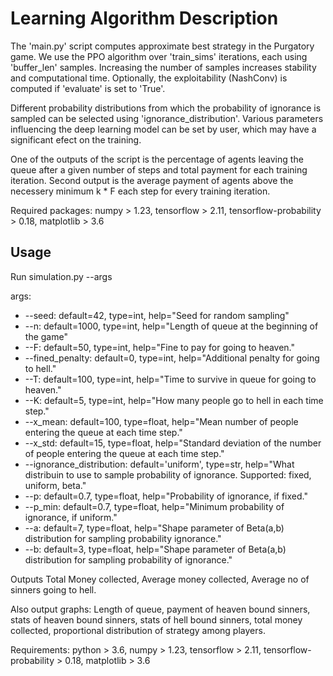 # Learning Algorithm Description

The 'main.py' script computes approximate best strategy in the Purgatory game. 
We use the PPO algorithm over 'train_sims' iterations, each using 'buffer_len' samples. 
Increasing the number of samples increases stability and computational time.
Optionally, the exploitability (NashConv) is computed if 'evaluate' is set to 'True'.

Different probability distributions from which the probability of ignorance is sampled can be selected using 'ignorance_distribution'.
Various parameters influencing the deep learning model can be set by user, which may have a significant efect on the training.

One of the outputs of the script is the percentage of agents leaving the queue after a given number of steps and total payment for each training iteration. 
Second output is the average payment of agents above the necessery minimum k * F each step for every training iteration.

Required packages: numpy > 1.23, tensorflow > 2.11, tensorflow-probability > 0.18, matplotlib > 3.6

## Usage 

Run simulation.py --args

args:

+ --seed:  default=42, type=int, help="Seed for random sampling"
+ --n:  default=1000, type=int, help="Length of queue at the beginning of the game"
+ --F:  default=50, type=int, help="Fine to pay for going to heaven."
+ --fined_penalty:  default=0, type=int, help="Additional penalty for going to hell."
+ --T:  default=100, type=int, help="Time to survive in queue for going to heaven."
+ --K:  default=5, type=int, help="How many people go to hell in each time step."
+ --x_mean:  default=100, type=float, help="Mean number of people entering the queue at each time step."
+ --x_std:  default=15, type=float, help="Standard deviation of the number of people entering the queue at each time step."
+ --ignorance_distribution:  default='uniform', type=str, help="What distribuin to use to sample probability of ignorance. Supported: fixed, uniform, beta."
+ --p:  default=0.7, type=float, help="Probability of ignorance, if fixed."
+ --p_min:  default=0.7, type=float, help="Minimum probability of ignorance, if uniform."
+ --a:  default=7, type=float, help="Shape parameter of Beta(a,b) distribution for sampling probability ignorance."
+ --b:  default=3, type=float, help="Shape parameter of Beta(a,b) distribution for sampling probability of ignorance."

Outputs Total Money collected, Average money collected, Average no of sinners going to hell.

Also output graphs: Length of queue, payment of heaven bound sinners, stats of heaven bound sinners, stats of hell bound sinners, total money collected, proportional distribution of strategy among players.


Requirements: python > 3.6, numpy > 1.23, tensorflow > 2.11, tensorflow-probability > 0.18, matplotlib > 3.6

